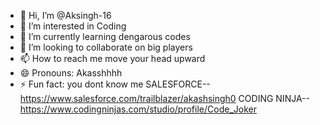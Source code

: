 - 👋 Hi, I’m @Aksingh-16
- 👀 I’m interested in Coding
- 🌱 I’m currently learning dengarous codes
- 💞️ I’m looking to collaborate on big players
- 📫 How to reach me move your head upward 
- 😄 Pronouns: Akasshhhh
- ⚡ Fun fact: you dont know me 
  SALESFORCE--https://www.salesforce.com/trailblazer/akashsingh0
  CODING NINJA--https://www.codingninjas.com/studio/profile/Code_Joker
<!---
Aksingh-16/Aksingh-16 is a ✨ special ✨ repository because its `README.md` (this file) appears on your GitHub profile.
You can click the Preview link to take a look at your changes.
--->
